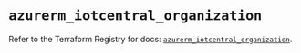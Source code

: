 # `azurerm_iotcentral_organization`

Refer to the Terraform Registry for docs: [`azurerm_iotcentral_organization`](https://registry.terraform.io/providers/hashicorp/azurerm/3.108.0/docs/resources/iotcentral_organization).

